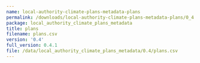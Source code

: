 ```yaml
---
name: local-authority-climate-plans-metadata-plans
permalink: /downloads/local-authority-climate-plans-metadata-plans/0_4
package: local_authority_climate_plans_metadata
title: plans
filename: plans.csv
version: '0.4'
full_version: 0.4.1
file: /data/local_authority_climate_plans_metadata/0.4/plans.csv
---
```

